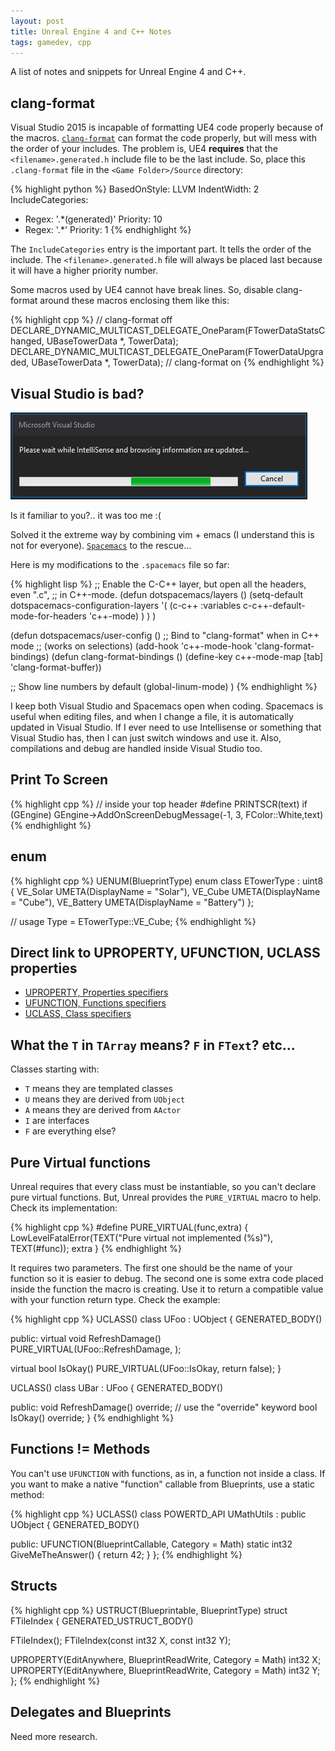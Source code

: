 ```yaml
---
layout: post
title: Unreal Engine 4 and C++ Notes
tags: gamedev, cpp
---
```


A list of notes and snippets for Unreal Engine 4 and C++.

clang-format
------------

Visual Studio 2015 is incapable of formatting UE4 code properly because of the macros.
[`clang-format`][1] can format the code properly, but will mess with the order of your
includes. The problem is, UE4 **requires** that the `<filename>.generated.h` include file
to be the last include. So, place this `.clang-format` file in the
`<Game Folder>/Source` directory:


{% highlight python %}
BasedOnStyle: LLVM
IndentWidth: 2
IncludeCategories:
  - Regex:           '.*(generated)'
    Priority:        10
  - Regex:           '.*'
    Priority:        1
{% endhighlight %}

The `IncludeCategories` entry is the important part. It tells the order of the include.
The `<filename>.generated.h` file will always be placed last because it will have a
higher priority number.

Some macros used by UE4 cannot have break lines. So, disable clang-format around these
macros enclosing them like this:


{% highlight cpp %}
// clang-format off
DECLARE_DYNAMIC_MULTICAST_DELEGATE_OneParam(FTowerDataStatsChanged, UBaseTowerData *, TowerData);
DECLARE_DYNAMIC_MULTICAST_DELEGATE_OneParam(FTowerDataUpgraded, UBaseTowerData *, TowerData);
// clang-format on
{% endhighlight %}


Visual Studio is bad?
--------------------

![vs-slow][2]

Is it familiar to you?.. it was too me :(

Solved it the extreme way by combining vim + emacs (I understand this is not for everyone).
[`Spacemacs`][3] to the rescue...

Here is my modifications to the `.spacemacs` file so far:

{% highlight lisp %}
;; Enable the C-C++ layer, but open all the headers, even ".c",
;; in C++-mode.
(defun dotspacemacs/layers ()
  (setq-default
   dotspacemacs-configuration-layers
   '(
     (c-c++ :variables
            c-c++-default-mode-for-headers 'c++-mode)
     )
  )
)

(defun dotspacemacs/user-config ()
  ;; Bind <TAB> to "clang-format" when in C++ mode
  ;; (works on selections)
  (add-hook 'c++-mode-hook 'clang-format-bindings)
    (defun clang-format-bindings ()
      (define-key c++-mode-map [tab] 'clang-format-buffer))

  ;; Show line numbers by default
  (global-linum-mode)
)
{% endhighlight %}

I keep both Visual Studio and Spacemacs open when coding. Spacemacs is useful
when editing files, and when I change a file, it is automatically updated in Visual
Studio. If I ever need to use Intellisense or something that Visual Studio has,
then I can just switch windows and use it. Also, compilations and debug are handled
inside Visual Studio too.


Print To Screen
---------------

{% highlight cpp %}
// inside your top header
#define PRINTSCR(text) if (GEngine) GEngine->AddOnScreenDebugMessage(-1, 3, FColor::White,text)
{% endhighlight %}

enum
----

{% highlight cpp %}
UENUM(BlueprintType)
enum class ETowerType : uint8 {
  VE_Solar UMETA(DisplayName = "Solar"),
  VE_Cube UMETA(DisplayName = "Cube"),
  VE_Battery UMETA(DisplayName = "Battery")
};

// usage
Type = ETowerType::VE_Cube;
{% endhighlight %}


Direct link to UPROPERTY, UFUNCTION, UCLASS properties
-------

 * [UPROPERTY, Properties specifiers][4]
 * [UFUNCTION, Functions specifiers][5]
 * [UCLASS, Class specifiers][6]

What the `T` in `TArray` means? `F` in `FText`? etc...
------------

Classes starting with:

 * `T` means they are templated classes
 * `U` means they are derived from `UObject`
 * `A` means they are derived from `AActor`
 * `I` are interfaces
 * `F` are everything else?

Pure Virtual functions
--------

Unreal requires that every class must be instantiable, so you can't
declare pure virtual functions. But, Unreal provides the `PURE_VIRTUAL` 
macro to help. Check its implementation:


{% highlight cpp %}
#define PURE_VIRTUAL(func,extra) { LowLevelFatalError(TEXT("Pure virtual not implemented (%s)"), TEXT(#func)); extra }
{% endhighlight %}

It requires two parameters. The first one should be the name of your function so it is easier to debug.
The second one is some extra code placed inside the function the macro is creating. Use it to return
a compatible value with your function return type. Check the example:


{% highlight cpp %}
UCLASS()
class UFoo : UObject {
  GENERATED_BODY()

public:
  virtual void RefreshDamage() PURE_VIRTUAL(UFoo::RefreshDamage, );
  
  virtual bool IsOkay() PURE_VIRTUAL(UFoo::IsOkay, return false);
}

UCLASS()
class UBar : UFoo {
  GENERATED_BODY()

public:
  void RefreshDamage() override; // use the "override" keyword
  bool IsOkay() override;
}
{% endhighlight %}



Functions != Methods
---------------

You can't use `UFUNCTION` with functions, as in, a function not inside a class.
If you want to make a native "function" callable from Blueprints, use a
static method:


{% highlight cpp %}
UCLASS()
class POWERTD_API UMathUtils : public UObject {
  GENERATED_BODY()

public:
  UFUNCTION(BlueprintCallable, Category = Math)
  static int32 GiveMeTheAnswer() { return 42; }
};
{% endhighlight %}




Structs
--------

{% highlight cpp %}
USTRUCT(Blueprintable, BlueprintType)
struct FTileIndex {
  GENERATED_USTRUCT_BODY()

  FTileIndex();
  FTileIndex(const int32 X, const int32 Y);

  UPROPERTY(EditAnywhere, BlueprintReadWrite, Category = Math)
  int32 X;
  UPROPERTY(EditAnywhere, BlueprintReadWrite, Category = Math)
  int32 Y;
};
{% endhighlight %}



Delegates and Blueprints
---------------------

Need more research.



 [1]: http://llvm.org/builds/
 [2]: /assets/images/vs_slow.png
 [3]: https://github.com/syl20bnr/spacemacs/
 [4]: https://docs.unrealengine.com/latest/INT/Programming/UnrealArchitecture/Reference/Properties/Specifiers/index.html 
 [5]: https://docs.unrealengine.com/latest/INT/Programming/UnrealArchitecture/Reference/Functions/Specifiers/index.html
 [6]: https://docs.unrealengine.com/latest/INT/Programming/UnrealArchitecture/Reference/Classes/Specifiers/index.html 
